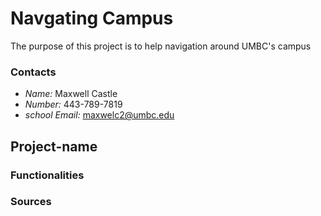 # Navgating Campus

The purpose of this project is to help navigation around UMBC's campus

### Contacts

- *Name:* Maxwell Castle
- *Number:* 443-789-7819
- *school Email:* maxwelc2@umbc.edu

## Project-name

### Functionalities

### Sources

